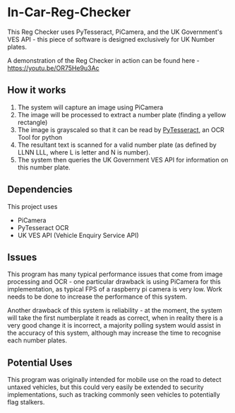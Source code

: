 # In-Car-Reg-Checker
 
This Reg Checker uses PyTesseract, PiCamera, and the UK Government's VES API - this piece of software is designed exclusively for UK Number plates.

A demonstration of the Reg Checker in action can be found here - https://youtu.be/OR75He9u3Ac

## How it works

1. The system will capture an image using PiCamera
2. The image will be processed to extract a number plate (finding a yellow rectangle)
3. The image is grayscaled so that it can be read by [PyTesseract](https://pypi.org/project/pytesseract/), an OCR Tool for python
4. The resultant text is scanned for a valid number plate (as defined by LLNN LLL, where L is letter and N is number).
5. The system then queries the UK Government VES API for information on this number plate.

## Dependencies
This project uses
- PiCamera
- PyTesseract OCR
- UK VES API (Vehicle Enquiry Service API)

## Issues

This program has many typical performance issues that come from image processing and OCR - one particular drawback is using PiCamera for this implementation, as typical FPS of a raspberry pi camera is very low. Work needs to be done to increase the performance of this system.

Another drawback of this system is reliability - at the moment, the system will take the first numberplate it reads as correct, when in reality there is a very good change it is incorrect, a majority polling system would assist in the accuracy of this system, although may increase the time to recognise each number plates.

## Potential Uses

This program was originally intended for mobile use on the road to detect untaxed vehicles, but this could very easily be extended to security implementations, such as tracking commonly seen vehicles to potentially flag stalkers.


